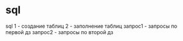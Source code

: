 # sql
sql
1 - создание таблиц
2 - заполнение таблиц
запрос1 - запросы по первой дз
запрос2 - запросы по второй дз
